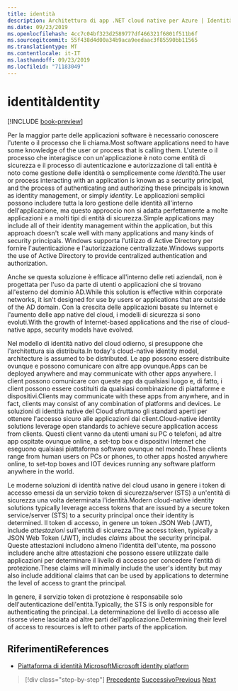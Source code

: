 ```yaml
---
title: identità
description: Architettura di app .NET cloud native per Azure | Identità
ms.date: 09/23/2019
ms.openlocfilehash: 4cc7c04bf323d2589777df466321f6801f511b6f
ms.sourcegitcommit: 55f438d4d00a34b9aca9eedaac3f85590bb11565
ms.translationtype: MT
ms.contentlocale: it-IT
ms.lasthandoff: 09/23/2019
ms.locfileid: "71183049"
---
```

# <a name="identity"></a><span data-ttu-id="80ef9-103">identità</span><span class="sxs-lookup"><span data-stu-id="80ef9-103">Identity</span></span>

[!INCLUDE [book-preview](../../../includes/book-preview.md)]

<span data-ttu-id="80ef9-104">Per la maggior parte delle applicazioni software è necessario conoscere l'utente o il processo che li chiama.</span><span class="sxs-lookup"><span data-stu-id="80ef9-104">Most software applications need to have some knowledge of the user or process that is calling them.</span></span> <span data-ttu-id="80ef9-105">L'utente o il processo che interagisce con un'applicazione è noto come entità di sicurezza e il processo di autenticazione e autorizzazione di tali entità è noto come gestione delle identità o semplicemente come *identità*.</span><span class="sxs-lookup"><span data-stu-id="80ef9-105">The user or process interacting with an application is known as a security principal, and the process of authenticating and authorizing these principals is known as identity management, or simply *identity*.</span></span> <span data-ttu-id="80ef9-106">Le applicazioni semplici possono includere tutta la loro gestione delle identità all'interno dell'applicazione, ma questo approccio non si adatta perfettamente a molte applicazioni e a molti tipi di entità di sicurezza.</span><span class="sxs-lookup"><span data-stu-id="80ef9-106">Simple applications may include all of their identity management within the application, but this approach doesn't scale well with many applications and many kinds of security principals.</span></span> <span data-ttu-id="80ef9-107">Windows supporta l'utilizzo di Active Directory per fornire l'autenticazione e l'autorizzazione centralizzate.</span><span class="sxs-lookup"><span data-stu-id="80ef9-107">Windows supports the use of Active Directory to provide centralized authentication and authorization.</span></span>

<!-- (insert figure showing Windows AD auth model) -->

<span data-ttu-id="80ef9-108">Anche se questa soluzione è efficace all'interno delle reti aziendali, non è progettata per l'uso da parte di utenti o applicazioni che si trovano all'esterno del dominio AD.</span><span class="sxs-lookup"><span data-stu-id="80ef9-108">While this solution is effective within corporate networks, it isn't designed for use by users or applications that are outside of the AD domain.</span></span> <span data-ttu-id="80ef9-109">Con la crescita delle applicazioni basate su Internet e l'aumento delle app native del cloud, i modelli di sicurezza si sono evoluti.</span><span class="sxs-lookup"><span data-stu-id="80ef9-109">With the growth of Internet-based applications and the rise of cloud-native apps, security models have evolved.</span></span>

<span data-ttu-id="80ef9-110">Nel modello di identità nativo del cloud odierno, si presuppone che l'architettura sia distribuita.</span><span class="sxs-lookup"><span data-stu-id="80ef9-110">In today's cloud-native identity model, architecture is assumed to be distributed.</span></span> <span data-ttu-id="80ef9-111">Le app possono essere distribuite ovunque e possono comunicare con altre app ovunque.</span><span class="sxs-lookup"><span data-stu-id="80ef9-111">Apps can be deployed anywhere and may communicate with other apps anywhere.</span></span> <span data-ttu-id="80ef9-112">I client possono comunicare con queste app da qualsiasi luogo e, di fatto, i client possono essere costituiti da qualsiasi combinazione di piattaforme e dispositivi.</span><span class="sxs-lookup"><span data-stu-id="80ef9-112">Clients may communicate with these apps from anywhere, and in fact, clients may consist of any combination of platforms and devices.</span></span> <span data-ttu-id="80ef9-113">Le soluzioni di identità native del Cloud sfruttano gli standard aperti per ottenere l'accesso sicuro alle applicazioni dai client.</span><span class="sxs-lookup"><span data-stu-id="80ef9-113">Cloud-native identity solutions leverage open standards to achieve secure application access from clients.</span></span> <span data-ttu-id="80ef9-114">Questi client vanno da utenti umani su PC o telefoni, ad altre app ospitate ovunque online, a set-top box e dispositivi Internet che eseguono qualsiasi piattaforma software ovunque nel mondo.</span><span class="sxs-lookup"><span data-stu-id="80ef9-114">These clients range from human users on PCs or phones, to other apps hosted anywhere online, to set-top boxes and IOT devices running any software platform anywhere in the world.</span></span>

<span data-ttu-id="80ef9-115">Le moderne soluzioni di identità native del cloud usano in genere i token di accesso emessi da un servizio token di sicurezza/server (STS) a un'entità di sicurezza una volta determinata l'identità.</span><span class="sxs-lookup"><span data-stu-id="80ef9-115">Modern cloud-native identity solutions typically leverage access tokens that are issued by a secure token service/server (STS) to a security principal once their identity is determined.</span></span> <span data-ttu-id="80ef9-116">Il token di accesso, in genere un token JSON Web (JWT), include *attestazioni* sull'entità di sicurezza.</span><span class="sxs-lookup"><span data-stu-id="80ef9-116">The access token, typically a JSON Web Token (JWT), includes *claims* about the security principal.</span></span> <span data-ttu-id="80ef9-117">Queste attestazioni includono almeno l'identità dell'utente, ma possono includere anche altre attestazioni che possono essere utilizzate dalle applicazioni per determinare il livello di accesso per concedere l'entità di protezione.</span><span class="sxs-lookup"><span data-stu-id="80ef9-117">These claims will minimally include the user's identity but may also include additional claims that can be used by applications to determine the level of access to grant the principal.</span></span>

<!-- (insert figure showing basic handshake involving a principal, an STS, and an app) -->

<span data-ttu-id="80ef9-118">In genere, il servizio token di protezione è responsabile solo dell'autenticazione dell'entità.</span><span class="sxs-lookup"><span data-stu-id="80ef9-118">Typically, the STS is only responsible for authenticating the principal.</span></span> <span data-ttu-id="80ef9-119">La determinazione del livello di accesso alle risorse viene lasciata ad altre parti dell'applicazione.</span><span class="sxs-lookup"><span data-stu-id="80ef9-119">Determining their level of access to resources is left to other parts of the application.</span></span>

## <a name="references"></a><span data-ttu-id="80ef9-120">Riferimenti</span><span class="sxs-lookup"><span data-stu-id="80ef9-120">References</span></span>

- [<span data-ttu-id="80ef9-121">Piattaforma di identità Microsoft</span><span class="sxs-lookup"><span data-stu-id="80ef9-121">Microsoft identity platform</span></span>](https://docs.microsoft.com/azure/active-directory/develop/)

>[!div class="step-by-step"]
><span data-ttu-id="80ef9-122">[Precedente](azure-monitor.md)
>[Successivo](authentication-authorization.md)</span><span class="sxs-lookup"><span data-stu-id="80ef9-122">[Previous](azure-monitor.md)
[Next](authentication-authorization.md)</span></span>

